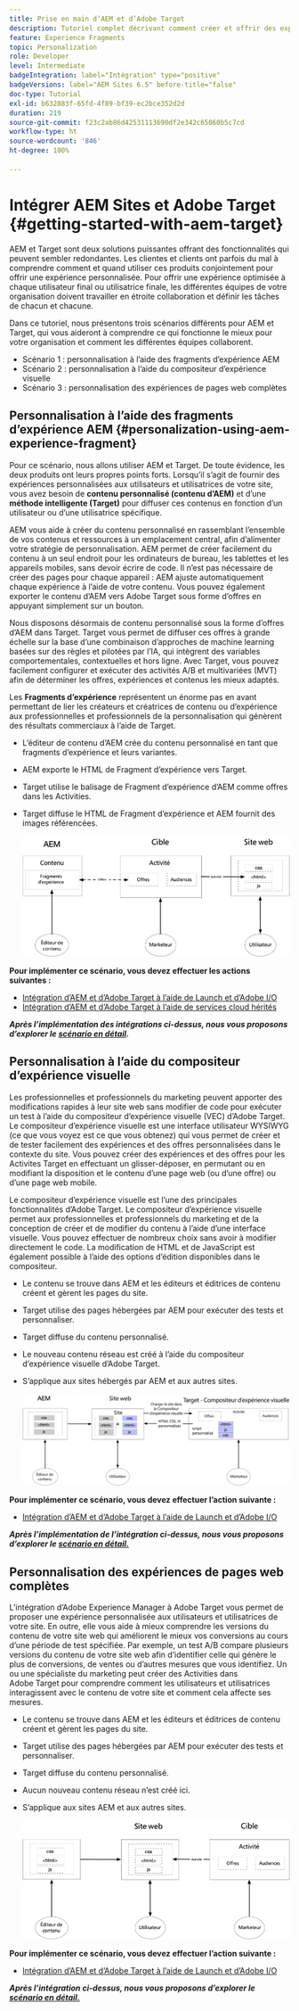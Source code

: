 ```yaml
---
title: Prise en main d’AEM et d’Adobe Target
description: Tutoriel complet décrivant comment créer et offrir des expériences personnalisées à l’aide d’Adobe Experience Manager et d’Adobe Target. Dans ce tutoriel, vous découvrirez également les différentes personnes impliquées dans le processus de bout en bout et comment elles collaborent entre elles.
feature: Experience Fragments
topic: Personalization
role: Developer
level: Intermediate
badgeIntegration: label="Intégration" type="positive"
badgeVersions: label="AEM Sites 6.5" before-title="false"
doc-type: Tutorial
exl-id: b632883f-65fd-4f89-bf39-ec2bce352d2d
duration: 219
source-git-commit: f23c2ab86d42531113690df2e342c65060b5c7cd
workflow-type: ht
source-wordcount: '846'
ht-degree: 100%

---
```


# Intégrer AEM Sites et Adobe Target {#getting-started-with-aem-target}

AEM et Target sont deux solutions puissantes offrant des fonctionnalités qui peuvent sembler redondantes. Les clientes et clients ont parfois du mal à comprendre comment et quand utiliser ces produits conjointement pour offrir une expérience personnalisée. Pour offrir une expérience optimisée à chaque utilisateur final ou utilisatrice finale, les différentes équipes de votre organisation doivent travailler en étroite collaboration et définir les tâches de chacun et chacune.

Dans ce tutoriel, nous présentons trois scénarios différents pour AEM et Target, qui vous aideront à comprendre ce qui fonctionne le mieux pour votre organisation et comment les différentes équipes collaborent.

* Scénario 1 : personnalisation à l’aide des fragments d’expérience AEM
* Scénario 2 : personnalisation à l’aide du compositeur d’expérience visuelle
* Scénario 3 : personnalisation des expériences de pages web complètes

## Personnalisation à l’aide des fragments d’expérience AEM {#personalization-using-aem-experience-fragment}

Pour ce scénario, nous allons utiliser AEM et Target. De toute évidence, les deux produits ont leurs propres points forts. Lorsqu’il s’agit de fournir des expériences personnalisées aux utilisateurs et utilisatrices de votre site, vous avez besoin de **contenu personnalisé (contenu d’AEM)** et d’une **méthode intelligente (Target)** pour diffuser ces contenus en fonction d’un utilisateur ou d’une utilisatrice spécifique.

AEM vous aide à créer du contenu personnalisé en rassemblant l’ensemble de vos contenus et ressources à un emplacement central, afin d’alimenter votre stratégie de personnalisation. AEM permet de créer facilement du contenu à un seul endroit pour les ordinateurs de bureau, les tablettes et les appareils mobiles, sans devoir écrire de code. Il n’est pas nécessaire de créer des pages pour chaque appareil : AEM ajuste automatiquement chaque expérience à l’aide de votre contenu. Vous pouvez également exporter le contenu d’AEM vers Adobe Target sous forme d’offres en appuyant simplement sur un bouton.

Nous disposons désormais de contenu personnalisé sous la forme d’offres d’AEM dans Target. Target vous permet de diffuser ces offres à grande échelle sur la base d’une combinaison d’approches de machine learning basées sur des règles et pilotées par l’IA, qui intègrent des variables comportementales, contextuelles et hors ligne.  Avec Target, vous pouvez facilement configurer et exécuter des activités A/B et multivariées (MVT) afin de déterminer les offres, expériences et contenus les mieux adaptés.

Les **Fragments d’expérience** représentent un énorme pas en avant permettant de lier les créateurs et créatrices de contenu ou d’expérience aux professionnelles et professionnels de la personnalisation qui génèrent des résultats commerciaux à l’aide de Target.

* L’éditeur de contenu d’AEM crée du contenu personnalisé en tant que fragments d’expérience et leurs variantes.
* AEM exporte le HTML de Fragment d’expérience vers Target.
* Target utilise le balisage de Fragment d’expérience d’AEM comme offres dans les Activities.
* Target diffuse le HTML de Fragment d’expérience et AEM fournit des images référencées.

  ![Personnalisation à l’aide du diagramme de Fragments d’expérience.](assets/personalization-use-case-1/use-case-1-diagram.png)

**Pour implémenter ce scénario, vous devez effectuer les actions suivantes :**

* [Intégration d’AEM et d’Adobe Target à l’aide de Launch et d’Adobe I/O](./implementation.md#integrating-aem-target-options)
* [Intégration d’AEM et d’Adobe Target à l’aide de services cloud hérités](./implementation.md#integrating-aem-target-options)

***Après l’implémentation des intégrations ci-dessus, nous vous proposons d’explorer le [scénario en détail](./personalization-use-case-1.md).***

## Personnalisation à l’aide du compositeur d’expérience visuelle

Les professionnelles et professionnels du marketing peuvent apporter des modifications rapides à leur site web sans modifier de code pour exécuter un test à l’aide du compositeur d’expérience visuelle (VEC) d’Adobe Target. Le compositeur d’expérience visuelle est une interface utilisateur WYSIWYG (ce que vous voyez est ce que vous obtenez) qui vous permet de créer et de tester facilement des expériences et des offres personnalisées dans le contexte du site. Vous pouvez créer des expériences et des offres pour les Activites Target en effectuant un glisser-déposer, en permutant ou en modifiant la disposition et le contenu d’une page web (ou d’une offre) ou d’une page web mobile.

Le compositeur d’expérience visuelle est l’une des principales fonctionnalités d’Adobe Target. Le compositeur d’expérience visuelle permet aux professionnelles et professionnels du marketing et de la conception de créer et de modifier du contenu à l’aide d’une interface visuelle. Vous pouvez effectuer de nombreux choix sans avoir à modifier directement le code. La modification de HTML et de JavaScript est également possible à l’aide des options d’édition disponibles dans le compositeur.

* Le contenu se trouve dans AEM et les éditeurs et éditrices de contenu créent et gèrent les pages du site.
* Target utilise des pages hébergées par AEM pour exécuter des tests et personnaliser.
* Target diffuse du contenu personnalisé.
* Le nouveau contenu réseau est créé à l’aide du compositeur d’expérience visuelle d’Adobe Target.
* S’applique aux sites hébergés par AEM et aux autres sites.

  ![Personnalisation à l’aide du diagramme du compositeur d’expérience visuelle.](assets/personalization-use-case-3/use-case-diagram-3.png)

**Pour implémenter ce scénario, vous devez effectuer l’action suivante :**

* [Intégration d’AEM et d’Adobe Target à l’aide de Launch et d’Adobe I/O](./implementation.md#integrating-aem-target-options)

***Après l’implémentation de l’intégration ci-dessus, nous vous proposons d’explorer le [scénario en détail.](./personalization-use-case-3.md)***

## Personnalisation des expériences de pages web complètes

L’intégration d’Adobe Experience Manager à Adobe Target vous permet de proposer une expérience personnalisée aux utilisateurs et utilisatrices de votre site. En outre, elle vous aide à mieux comprendre les versions du contenu de votre site web qui améliorent le mieux vos conversions au cours d’une période de test spécifiée. Par exemple, un test A/B compare plusieurs versions du contenu de votre site web afin d’identifier celle qui génère le plus de conversions, de ventes ou d’autres mesures que vous identifiez. Un ou une spécialiste du marketing peut créer des Activities dans Adobe Target pour comprendre comment les utilisateurs et utilisatrices interagissent avec le contenu de votre site et comment cela affecte ses mesures.

* Le contenu se trouve dans AEM et les éditeurs et éditrices de contenu créent et gèrent les pages du site.
* Target utilise des pages hébergées par AEM pour exécuter des tests et personnaliser.
* Target diffuse du contenu personnalisé.
* Aucun nouveau contenu réseau n’est créé ici.
* S’applique aux sites AEM et aux autres sites.

  ![Diagramme.](assets/personalization-use-case-2/use-case-2-diagram.png)

**Pour implémenter ce scénario, vous devez effectuer l’action suivante :**

* [Intégration d’AEM et d’Adobe Target à l’aide de Launch et d’Adobe I/O](./implementation.md#integrating-aem-target-options)

***Après l’intégration ci-dessus, nous vous proposons d’explorer le [scénario en détail.](./personalization-use-case-2.md)***
